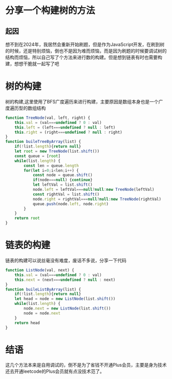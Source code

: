 # 分享一个构建树的方法
## 起因
想不到在2024年，我居然会重新开始刷题，但是作为JavaScript开发，在刷到树的时候，还是特别烦恼，倒也不是因为难而烦恼，而是因为刷题的时候要调试树的结构而烦恼，所以自己写了个方法来进行数的构建。但是想到链表有时也需要构建，想想干脆就一起写了吧

# 树的构建
树的构建,这里使用了BFS广度遍历来进行构建，主要原因是数组本身也是一个广度遍历型的数组结构
```js
function TreeNode(val, left, right) {
    this.val = (val===undefined ? 0 : val)
    this.left = (left===undefined ? null : left)
    this.right = (right===undefined ? null : right)
}
function buileTreeByArray(list) {
    if(!list.length){return null}
    let root = new TreeNode(list.shift())
    const queue = [root]
    while(list.length) {
        const len = queue.length
        for(let i=0;i<len;i++) {
            const node = queue.shift()
            if(node===null) {continue}
            let leftVal = list.shift()
            node.left = leftVal===null?null:new TreeNode(leftVal)
            const rightVal = list.shift()
            node.right = rightVal===null?null:new TreeNode(rightVal)
            queue.push(node.left, node.right)
        }
    }
    return root
}

```

# 链表的构建
链表的构建可以说丝毫没有难度，废话不多说，分享一下代码
```js
function ListNode(val, next) {
    this.val = (val===undefined ? 0 : val)
    this.next = (next===undefined ? null : next)
}
function buileListByArray(list) {
    if(!list.length){return null}
    let head = node = new ListNode(list.shift())
    while(list.length) {
        node.next = new ListNode(list.shift())
        node = node.next
    }
    return head
}
```

# 结语
这几个方法本来是自用调试的，倒不是为了省钱不开通Plus会员，主要是身为技术还去开通leetcode的Plus会员就有点没技术范了。